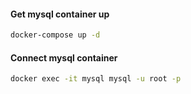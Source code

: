 #### Get mysql container up

```bash
docker-compose up -d
```

#### Connect mysql container

```bash
docker exec -it mysql mysql -u root -p
```
